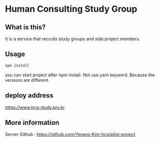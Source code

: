 # Human Consulting Study Group

## What is this?

It is a service that recruits study groups and side project members.

## Usage

```bash
npm install
```

you can start project after npm install.
Not use yarn keyword.
Because the versions are different.

## deploy address

https://www.hcg-study.kro.kr

## More information

Server Github : https://github.com/Yerang-Kim-hcg/pilot-project

